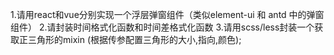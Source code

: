 
1.请用react和vue分别实现一个浮层弹窗组件（类似element-ui 和 antd 中的弹窗组件）
2.请封装时间格式化函数和时间差格式化函数
3.请用scss/less封装一个获取正三角形的mixin (根据传参配置三角形的大小,指向,颜色);